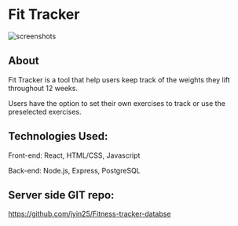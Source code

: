 # Fit Tracker

![screenshots](./Images/mockup.PNG)

## About
Fit Tracker is a tool that help users keep track of the weights they lift throughout 12 weeks. 

Users have the option to set their own exercises to track or use the preselected exercises. 

## Technologies Used:
Front-end: React, HTML/CSS, Javascript

Back-end: Node.js, Express, PostgreSQL

## Server side GIT repo:
https://github.com/jyin25/Fitness-tracker-databse

